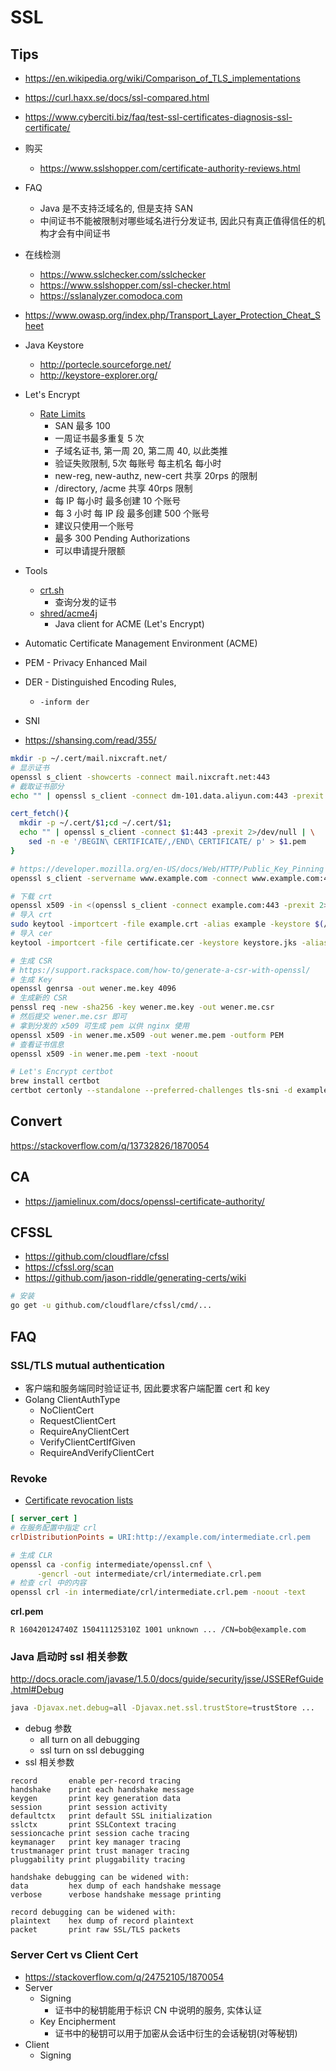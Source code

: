 # SSL

## Tips
* https://en.wikipedia.org/wiki/Comparison_of_TLS_implementations
* https://curl.haxx.se/docs/ssl-compared.html

* https://www.cyberciti.biz/faq/test-ssl-certificates-diagnosis-ssl-certificate/
* 购买
  * https://www.sslshopper.com/certificate-authority-reviews.html
* FAQ
  * Java 是不支持泛域名的, 但是支持 SAN
  * 中间证书不能被限制对哪些域名进行分发证书, 因此只有真正值得信任的机构才会有中间证书
* 在线检测
  * https://www.sslchecker.com/sslchecker
  * https://www.sslshopper.com/ssl-checker.html
  * https://sslanalyzer.comodoca.com
* https://www.owasp.org/index.php/Transport_Layer_Protection_Cheat_Sheet
* Java Keystore
  * http://portecle.sourceforge.net/
  * http://keystore-explorer.org/
* Let's Encrypt
  * [Rate Limits](https://letsencrypt.org/docs/rate-limits/)
    * SAN 最多 100
    * 一周证书最多重复 5 次
    * 子域名证书, 第一周 20, 第二周 40, 以此类推
    * 验证失败限制, 5次 每账号 每主机名 每小时
    * new-reg, new-authz, new-cert 共享 20rps 的限制
    * /directory, /acme 共享 40rps 限制
    * 每 IP 每小时 最多创建 10 个账号
    * 每 3 小时 每 IP 段 最多创建 500 个账号
    * 建议只使用一个账号
    * 最多 300 Pending Authorizations
    * 可以申请提升限额
* Tools
  * [crt.sh](https://crt.sh/)
    * 查询分发的证书
  * [shred/acme4j](https://github.com/shred/acme4j)
    * Java client for ACME (Let's Encrypt)
* Automatic Certificate Management Environment (ACME)
* PEM - Privacy Enhanced Mail
* DER - Distinguished Encoding Rules,
  * `-inform der`
* SNI
* https://shansing.com/read/355/





```bash
mkdir -p ~/.cert/mail.nixcraft.net/
# 显示证书
openssl s_client -showcerts -connect mail.nixcraft.net:443
# 截取证书部分
echo "" | openssl s_client -connect dm-101.data.aliyun.com:443 -prexit 2>/dev/null | sed -n -e '/BEGIN\ CERTIFICATE/,/END\ CERTIFICATE/ p'

cert_fetch(){
  mkdir -p ~/.cert/$1;cd ~/.cert/$1;
  echo "" | openssl s_client -connect $1:443 -prexit 2>/dev/null | \
    sed -n -e '/BEGIN\ CERTIFICATE/,/END\ CERTIFICATE/ p' > $1.pem
}

# https://developer.mozilla.org/en-US/docs/Web/HTTP/Public_Key_Pinning
openssl s_client -servername www.example.com -connect www.example.com:443 | openssl x509 -pubkey -noout | openssl rsa -pubin -outform der | openssl dgst -sha256 -binary | openssl enc -base64

# 下载 crt
openssl x509 -in <(openssl s_client -connect example.com:443 -prexit 2>/dev/null) -out example.crt
# 导入 crt
sudo keytool -importcert -file example.crt -alias example -keystore $(/usr/libexec/java_home)/jre/lib/security/cacerts -storepass changeit
# 导入 cer
keytool -importcert -file certificate.cer -keystore keystore.jks -alias "Alias"

# 生成 CSR
# https://support.rackspace.com/how-to/generate-a-csr-with-openssl/
# 生成 Key
openssl genrsa -out wener.me.key 4096
# 生成新的 CSR
penssl req -new -sha256 -key wener.me.key -out wener.me.csr
# 然后提交 wener.me.csr 即可
# 拿到分发的 x509 可生成 pem 以供 nginx 使用
openssl x509 -in wener.me.x509 -out wener.me.pem -outform PEM
# 查看证书信息
openssl x509 -in wener.me.pem -text -noout

# Let's Encrypt certbot
brew install certbot
certbot certonly --standalone --preferred-challenges tls-sni -d example.com --staple-ocsp -m example@example.com --agree-tos --work-dir . --config-dir ./config --logs-dir ./logs
```

## Convert
https://stackoverflow.com/q/13732826/1870054

## CA
* https://jamielinux.com/docs/openssl-certificate-authority/


## CFSSL
* https://github.com/cloudflare/cfssl
* https://cfssl.org/scan
* https://github.com/jason-riddle/generating-certs/wiki

```bash
# 安装
go get -u github.com/cloudflare/cfssl/cmd/...
```

## FAQ
### SSL/TLS mutual authentication
* 客户端和服务端同时验证证书, 因此要求客户端配置 cert 和 key
* Golang ClientAuthType
  * NoClientCert
  * RequestClientCert
  * RequireAnyClientCert
  * VerifyClientCertIfGiven
  * RequireAndVerifyClientCert

### Revoke
* [Certificate revocation lists](https://jamielinux.com/docs/openssl-certificate-authority/certificate-revocation-lists.html)

```ini
[ server_cert ]
# 在服务配置中指定 crl
crlDistributionPoints = URI:http://example.com/intermediate.crl.pem
```

```bash
# 生成 CLR
openssl ca -config intermediate/openssl.cnf \
      -gencrl -out intermediate/crl/intermediate.crl.pem
# 检查 crl 中的内容
openssl crl -in intermediate/crl/intermediate.crl.pem -noout -text
```

__crl.pem__

```
R 160420124740Z 150411125310Z 1001 unknown ... /CN=bob@example.com
```


### Java 启动时 ssl 相关参数
http://docs.oracle.com/javase/1.5.0/docs/guide/security/jsse/JSSERefGuide.html#Debug

```bash
java -Djavax.net.debug=all -Djavax.net.ssl.trustStore=trustStore ...
```
* debug 参数
  * all            turn on all debugging
  * ssl            turn on ssl debugging
* ssl 相关参数

```
record       enable per-record tracing
handshake    print each handshake message
keygen       print key generation data
session      print session activity
defaultctx   print default SSL initialization
sslctx       print SSLContext tracing
sessioncache print session cache tracing
keymanager   print key manager tracing
trustmanager print trust manager tracing
pluggability print pluggability tracing

handshake debugging can be widened with:
data         hex dump of each handshake message
verbose      verbose handshake message printing

record debugging can be widened with:
plaintext    hex dump of record plaintext
packet       print raw SSL/TLS packets
```

### Server Cert vs Client Cert
* https://stackoverflow.com/q/24752105/1870054
* Server
  * Signing
    * 证书中的秘钥能用于标识 CN 中说明的服务, 实体认证
  * Key Encipherment
    * 证书中的秘钥可以用于加密从会话中衍生的会话秘钥(对等秘钥)
* Client
  * Signing

